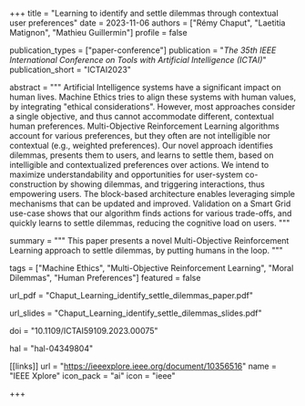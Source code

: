 +++
title = "Learning to identify and settle dilemmas through contextual user preferences"
date = 2023-11-06
authors = ["Rémy Chaput", "Laetitia Matignon", "Mathieu Guillermin"]
profile = false

publication_types = ["paper-conference"]
publication = "*The 35th IEEE International Conference on Tools with Artificial Intelligence (ICTAI)*"
publication_short = "ICTAI2023"

abstract = """
Artificial Intelligence systems have a significant impact on human lives.
Machine Ethics tries to align these systems with human values, by integrating
"ethical considerations". However, most approaches consider a single objective,
and thus cannot accommodate different, contextual human preferences.
Multi-Objective Reinforcement Learning algorithms account for various preferences,
but they often are not intelligible nor contextual (e.g., weighted preferences).
Our novel approach identifies dilemmas, presents them to users, and learns to
settle them, based on intelligible and contextualized preferences over actions.
We intend to maximize understandability and opportunities for user-system
co-construction by showing dilemmas, and triggering interactions, thus empowering
users. The block-based architecture enables leveraging simple mechanisms that
can be updated and improved. Validation on a Smart Grid use-case shows that our
algorithm finds actions for various trade-offs, and quickly learns to settle
dilemmas, reducing the cognitive load on users.
"""

summary = """
This paper presents a novel Multi-Objective Reinforcement Learning approach to
settle dilemmas, by putting humans in the loop.
"""

tags = ["Machine Ethics", "Multi-Objective Reinforcement Learning", "Moral Dilemmas",
"Human Preferences"]
featured = false

url_pdf = "Chaput_Learning_identify_settle_dilemmas_paper.pdf"

url_slides = "Chaput_Learning_identify_settle_dilemmas_slides.pdf"

doi = "10.1109/ICTAI59109.2023.00075"

hal = "hal-04349804"

[[links]]
url = "https://ieeexplore.ieee.org/document/10356516"
name = "IEEE Xplore"
icon_pack = "ai"
icon = "ieee"

+++
